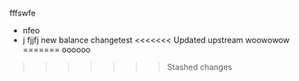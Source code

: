 fffswfe
- nfeo
- j
fjjfj
new balance
changetest
<<<<<<< Updated upstream
woowowow
=======
oooooo
>>>>>>> Stashed changes
